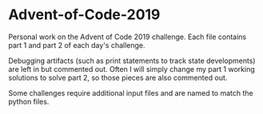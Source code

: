 # Advent-of-Code-2019
Personal work on the Advent of Code 2019 challenge. Each file contains part 1 and part 2 of each day's challenge.

Debugging artifacts (such as print statements to track state developments) are left in but commented out.
Often I will simply change my part 1 working solutions to solve part 2, so those pieces are also commented out.

Some challenges require additional input files and are named to match the python files.
